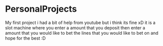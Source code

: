 # PersonalProjects
My first project i had a bit of help from youtube but i think its fine xD it is a slot machine where you enter a amount that you deposit then enter a amount that you would like to bet the lines that you would like to bet on and hope for the best :D
